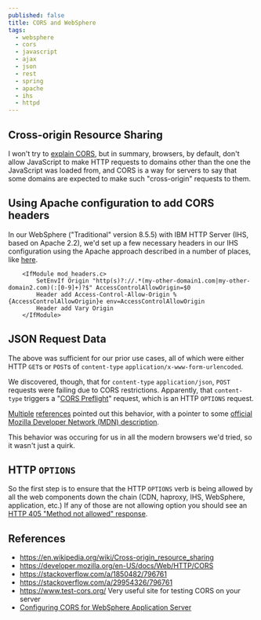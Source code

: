 ```yaml
---
published: false
title: CORS and WebSphere
tags:
  - websphere
  - cors
  - javascript
  - ajax
  - json
  - rest
  - spring
  - apache
  - ihs
  - httpd
---
```

## Cross-origin Resource Sharing

I won't try to [explain CORS](https://en.wikipedia.org/wiki/Cross-origin_resource_sharing), but in summary, browsers, by default, don't allow JavaScript to make HTTP requests to domains other than the one the JavaScript was loaded from, and CORS is a way for servers to say that some domains are expected to make such "cross-origin" requests to them.

## Using Apache configuration to add CORS headers

In our WebSphere ("Traditional" version 8.5.5) with IBM HTTP Server (IHS, based on Apache 2.2), we'd set up a few necessary headers in our IHS configuration using the Apache approach described in a number of places, like [here](https://stackoverflow.com/a/1850482/796761).

```apacheconf
    <IfModule mod_headers.c>
        SetEnvIf Origin "http(s)?://.*(my-other-domain1.com|my-other-domain2.com)(:[0-9]+)?$" AccessControlAllowOrigin=$0
        Header add Access-Control-Allow-Origin %{AccessControlAllowOrigin}e env=AccessControlAllowOrigin
        Header add Vary Origin
    </IfModule>
```

## JSON Request Data

The above was sufficient for our prior use cases, all of which were either HTTP `GET`s or `POST`s of `content-type` `application/x-www-form-urlencoded`.

We discovered, though, that for `content-type` `application/json`, `POST` requests were failing due to CORS restrictions. Apparently, that `content-type` triggers a "[CORS Preflight](https://en.wikipedia.org/wiki/Cross-origin_resource_sharing#Preflight_example)" request, which is an HTTP `OPTIONS` request. 

[Multiple](https://stackoverflow.com/a/29954326/796761) [references](https://stackoverflow.com/a/43881141/796761) pointed out this behavior, with a pointer to some [official Mozilla Developer Network (MDN) description](https://developer.mozilla.org/en-US/docs/Web/HTTP/CORS#simple_requests).

This behavior was occuring for us in all the modern browsers we'd tried, so it wasn't just a quirk.

## HTTP `OPTIONS`

So the first step is to ensure that the HTTP `OPTIONS` verb is being allowed by all the web components down the chain (CDN, haproxy, IHS, WebSphere, application, etc.) If any of those are not allowing option you should see an [HTTP 405 "Method not allowed" response](https://www.w3.org/Protocols/rfc2616/rfc2616-sec10.html#sec10.4.6).

## References

- https://en.wikipedia.org/wiki/Cross-origin_resource_sharing
- https://developer.mozilla.org/en-US/docs/Web/HTTP/CORS
- https://stackoverflow.com/a/1850482/796761
- https://stackoverflow.com/a/29954326/796761
- https://www.test-cors.org/ Very useful site for testing CORS on your server
- [Configuring CORS for WebSphere Application Server](https://www.ibm.com/support/pages/node/6348518)
